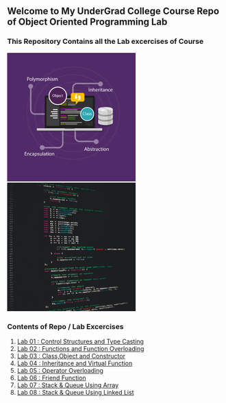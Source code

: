 ## Welcome to My UnderGrad College Course Repo of Object Oriented Programming Lab
### This Repository Contains all the Lab excercises of Course

<p float="left">
  <img src="https://github.com/ronak-suthar/Object-Oriented-Programming/blob/master/Images/oops.jpg" width="300" />
  <img src="https://github.com/ronak-suthar/Object-Oriented-Programming/blob/master/Images/pc_img_unsplash.jpg" height = 300" width="300" /> 
</p> 

### Contents of Repo / Lab Excercises

1. [Lab 01 : Control Structures and Type Casting](https://github.com/ronak-suthar/Object-Oriented-Programming/tree/master/Lab_01)
2. [Lab 02 : Functions and Function Overloading](https://github.com/ronak-suthar/Object-Oriented-Programming/tree/master/Lab_02)
3. [Lab 03 : Class,Object and Constructor](https://github.com/ronak-suthar/Object-Oriented-Programming/tree/master/Lab_03)
4. [Lab 04 : Inheritance and Virtual Function](https://github.com/ronak-suthar/Object-Oriented-Programming/tree/master/Lab_04)
5. [Lab 05 : Operator Overloading](https://github.com/ronak-suthar/Object-Oriented-Programming/tree/master/Lab_05)
6. [Lab 06 : Friend Function](https://github.com/ronak-suthar/Object-Oriented-Programming/tree/master/Lab_06)
7. [Lab 07 : Stack & Queue Using Array](https://github.com/ronak-suthar/Object-Oriented-Programming/tree/master/Lab_07)
8. [Lab 08 : Stack & Queue Using Linked List](https://github.com/ronak-suthar/Object-Oriented-Programming/tree/master/Lab_08)